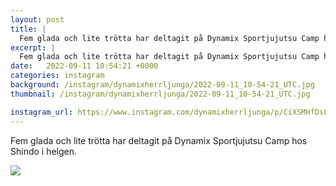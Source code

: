 ```yaml
---
layout: post
title: |
  Fem glada och lite trötta har deltagit på Dynamix Sportjujutsu Camp hos Shindo i helgen
excerpt: |
  Fem glada och lite trötta har deltagit på Dynamix Sportjujutsu Camp hos Shindo i helgen.
date:   2022-09-11 10:54:21 +0000
categories: instagram
background: /instagram/dynamixherrljunga/2022-09-11_10-54-21_UTC.jpg
thumbnail: /instagram/dynamixherrljunga/2022-09-11_10-54-21_UTC.jpg

instagram_url: https://www.instagram.com/dynamixherrljunga/p/CiXSMHfDsLi
---
```

Fem glada och lite trötta har deltagit på Dynamix Sportjujutsu Camp hos Shindo i helgen.



<img src='{{ site.baseurl }}/instagram/dynamixherrljunga/2022-09-11_10-54-21_UTC.jpg' class='img-fluid' />
